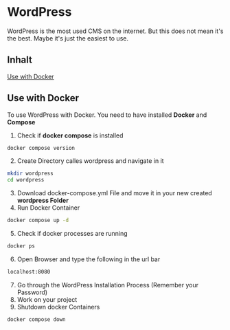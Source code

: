 # WordPress
WordPress is the most used CMS on the internet. But this does not mean it's the best. Maybe it's just the easiest to use.


## Inhalt
[Use with Docker](#use-with-docker)




## Use with Docker
To use WordPress with Docker. You need to have installed **Docker** and **Compose**

1. Check if **docker compose** is installed
```bash
docker compose version
```
2. Create Directory calles wordpress and navigate in it
```bash
mkdir wordpress
cd wordpress
```
3. Download docker-compose.yml File and move it in your new created **wordpress Folder**
4. Run Docker Container
```bash
docker compose up -d
```
5. Check if docker processes are running
```bash
docker ps
```
6. Open Browser and type the following in the url bar
```bash
localhost:8080
```
7. Go through the WordPress Installation Process (Remember your Password)
8. Work on your project
9. Shutdown docker Containers
```bash
docker compose down
```
